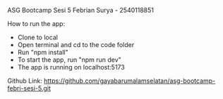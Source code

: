 ASG Bootcamp Sesi 5 
Febrian Surya - 2540118851

How to run the app:
- Clone to local
- Open terminal and cd to the code folder
- Run "npm install"
- To start the app, run "npm run dev"
- The app is running on localhost:5173

Github Link: https://github.com/gayabarumalamselatan/asg-bootcamp-febri-sesi-5.git